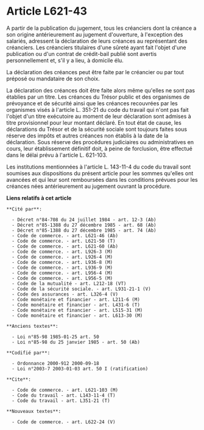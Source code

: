 # Article L621-43

A partir de la publication du jugement, tous les créanciers dont la créance a son origine antérieurement au jugement
d'ouverture, à l'exception des salariés, adressent la déclaration de leurs créances au représentant des créanciers. Les
créanciers titulaires d'une sûreté ayant fait l'objet d'une publication ou d'un contrat de crédit-bail publié sont avertis
personnellement et, s'il y a lieu, à domicile élu.

La déclaration des créances peut être faite par le créancier ou par tout préposé ou mandataire de son choix.

La déclaration des créances doit être faite alors même qu'elles ne sont pas établies par un titre. Les créances du Trésor
public et des organismes de prévoyance et de sécurité ainsi que les créances recouvrées par les organismes visés à l'article
L. 351-21 du code du travail qui n'ont pas fait l'objet d'un titre exécutoire au moment de leur déclaration sont admises à
titre provisionnel pour leur montant déclaré. En tout état de cause, les déclarations du Trésor et de la sécurité sociale
sont toujours faites sous réserve des impôts et autres créances non établis à la date de la déclaration. Sous réserve des
procédures judiciaires ou administratives en cours, leur établissement définitif doit, à peine de forclusion, être effectué
dans le délai prévu à l'article L. 621-103.

Les institutions mentionnées à l'article L. 143-11-4 du code du travail sont soumises aux dispositions du présent article
pour les sommes qu'elles ont avancées et qui leur sont remboursées dans les conditions prévues pour les créances nées
antérieurement au jugement ouvrant la procédure.

**Liens relatifs à cet article**

	**Cité par**:

	  - Décret n°84-708 du 24 juillet 1984 - art. 12-3 (Ab)
	  - Décret n°85-1388 du 27 décembre 1985 - art. 68 (Ab)
	  - Décret n°85-1388 du 27 décembre 1985 - art. 74 (Ab)
	  - Code de commerce. - art. L621-46 (Ab)
	  - Code de commerce. - art. L621-50 (T)
	  - Code de commerce. - art. L621-60 (Ab)
	  - Code de commerce. - art. L926-3 (M)
	  - Code de commerce. - art. L926-4 (M)
	  - Code de commerce. - art. L936-8 (M)
	  - Code de commerce. - art. L936-9 (M)
	  - Code de commerce. - art. L956-4 (M)
	  - Code de commerce. - art. L956-5 (M)
	  - Code de la mutualité - art. L212-18 (VT)
	  - Code de la sécurité sociale. - art. L931-21-1 (V)
	  - Code des assurances - art. L326-4 (V)
	  - Code monétaire et financier - art. L211-6 (M)
	  - Code monétaire et financier - art. L431-6 (T)
	  - Code monétaire et financier - art. L515-31 (M)
	  - Code monétaire et financier - art. L613-30 (M)

	**Anciens textes**:

	  - Loi n°85-98 1985-01-25 art. 50
	  - Loi n°85-98 du 25 janvier 1985 - art. 50 (Ab)

	**Codifié par**:

	  - Ordonnance 2000-912 2000-09-18
	  - Loi n°2003-7 2003-01-03 art. 50 I (ratification)

	**Cite**:

	  - Code de commerce. - art. L621-103 (M)
	  - Code du travail - art. L143-11-4 (T)
	  - Code du travail - art. L351-21 (T)

	**Nouveaux textes**:

	  - Code de commerce. - art. L622-24 (V)
